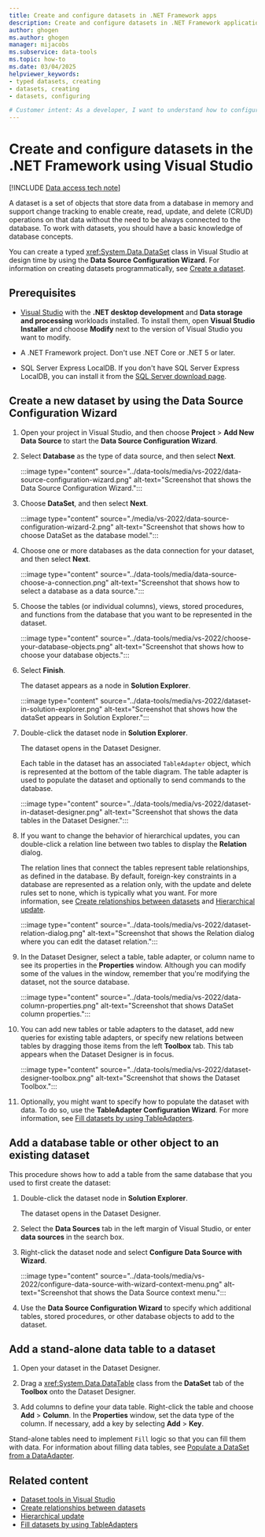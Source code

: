```yaml
---
title: Create and configure datasets in .NET Framework apps
description: Create and configure datasets in .NET Framework applications with ADO.NET in Visual Studio and the Data Source Configuration Wizard.
author: ghogen
ms.author: ghogen
manager: mijacobs
ms.subservice: data-tools
ms.topic: how-to
ms.date: 03/04/2025
helpviewer_keywords:
- typed datasets, creating
- datasets, creating
- datasets, configuring

# Customer intent: As a developer, I want to understand how to configure datasets in .NET Framework apps so that my apps will support database operations without needing to be always connected to the database.
---
```


# Create and configure datasets in the .NET Framework using Visual Studio

[!INCLUDE [Data access tech note](./includes/data-technology-note.md)]

A dataset is a set of objects that store data from a database in memory and support change tracking to enable create, read, update, and delete (CRUD) operations on that data without the need to be always connected to the database. To work with datasets, you should have a basic knowledge of database concepts.

You can create a typed <xref:System.Data.DataSet> class in Visual Studio at design time by using the **Data Source Configuration Wizard**. For information on creating datasets programmatically, see [Create a dataset](/dotnet/framework/data/adonet/dataset-datatable-dataview/creating-a-dataset).

## Prerequisites

- [Visual Studio](https://visualstudio.microsoft.com/downloads/?cid=learn-onpage-download-cta) with the **.NET desktop development** and **Data storage and processing** workloads installed. To install them, open **Visual Studio Installer** and choose **Modify** next to the version of Visual Studio you want to modify.

- A .NET Framework project. Don't use .NET Core or .NET 5 or later.

- SQL Server Express LocalDB. If you don't have SQL Server Express LocalDB, you can install it from the [SQL Server download page](https://www.microsoft.com/sql-server/sql-server-downloads).

## Create a new dataset by using the Data Source Configuration Wizard

1. Open your project in Visual Studio, and then choose **Project** > **Add New Data Source** to start the **Data Source Configuration Wizard**.

1. Select **Database** as the type of data source, and then select **Next**.

     :::image type="content" source="../data-tools/media/vs-2022/data-source-configuration-wizard.png" alt-text="Screenshot that shows the Data Source Configuration Wizard.":::

1. Choose **DataSet**, and then select **Next**.

     :::image type="content" source="./media/vs-2022/data-source-configuration-wizard-2.png" alt-text="Screenshot that shows how to choose DataSet as the database model.":::

1. Choose one or more databases as the data connection for your dataset, and then select **Next**.

     :::image type="content" source="../data-tools/media/data-source-choose-a-connection.png" alt-text="Screenshot that shows how to select a database as a data source.":::

1. Choose the tables (or individual columns), views, stored procedures, and functions from the database that you want to be represented in the dataset.

     :::image type="content" source="../data-tools/media/vs-2022/choose-your-database-objects.png" alt-text="Screenshot that shows how to choose your database objects.":::

1. Select **Finish**.

   The dataset appears as a node in **Solution Explorer**.

   :::image type="content" source="../data-tools/media/vs-2022/dataset-in-solution-explorer.png" alt-text="Screenshot that shows how the dataSet appears in Solution Explorer.":::

1. Double-click the dataset node in **Solution Explorer**.

   The dataset opens in the Dataset Designer.

   Each table in the dataset has an associated `TableAdapter` object, which is represented at the bottom of the table diagram. The table adapter is used to populate the dataset and optionally to send commands to the database.

   :::image type="content" source="../data-tools/media/vs-2022/dataset-in-dataset-designer.png" alt-text="Screenshot that shows the data tables in the Dataset Designer.":::

1. If you want to change the behavior of hierarchical updates, you can double-click a relation line between two tables to display the **Relation** dialog.

   The relation lines that connect the tables represent table relationships, as defined in the database. By default, foreign-key constraints in a database are represented as a relation only, with the update and delete rules set to none, which is typically what you want. For more information, see [Create relationships between datasets](../data-tools/relationships-in-datasets.md) and [Hierarchical update](../data-tools/hierarchical-update.md).

     :::image type="content" source="../data-tools/media/vs-2022/dataset-relation-dialog.png" alt-text="Screenshot that shows the Relation dialog where you can edit the dataset relation.":::

1. In the Dataset Designer, select a table, table adapter, or column name to see its properties in the **Properties** window. Although you can modify some of the values in the window, remember that you're modifying the dataset, not the source database.

     :::image type="content" source="../data-tools/media/vs-2022/data-column-properties.png" alt-text="Screenshot that shows DataSet column properties.":::

1. You can add new tables or table adapters to the dataset, add new queries for existing table adapters, or specify new relations between tables by dragging those items from the left **Toolbox** tab. This tab appears when the Dataset Designer is in focus.

     :::image type="content" source="../data-tools/media/vs-2022/dataset-designer-toolbox.png" alt-text="Screenshot that shows the Dataset Toolbox.":::

1. Optionally, you might want to specify how to populate the dataset with data. To do so, use the **TableAdapter Configuration Wizard**. For more information, see [Fill datasets by using TableAdapters](../data-tools/fill-datasets-by-using-tableadapters.md).

## Add a database table or other object to an existing dataset

This procedure shows how to add a table from the same database that you used to first create the dataset:

1. Double-click the dataset node in **Solution Explorer**.

   The dataset opens in the Dataset Designer.

1. Select the **Data Sources** tab in the left margin of Visual Studio, or enter **data sources** in the search box.

1. Right-click the dataset node and select **Configure Data Source with Wizard**.

     :::image type="content" source="../data-tools/media/vs-2022/configure-data-source-with-wizard-context-menu.png" alt-text="Screenshot that shows the Data Source context menu.":::

1. Use the **Data Source Configuration Wizard** to specify which additional tables, stored procedures, or other database objects to add to the dataset.

## Add a stand-alone data table to a dataset

1. Open your dataset in the Dataset Designer.

1. Drag a <xref:System.Data.DataTable> class from the **DataSet** tab of the **Toolbox** onto the Dataset Designer.

1. Add columns to define your data table. Right-click the table and choose **Add** > **Column**. In the **Properties** window, set the data type of the column. If necessary, add a key by selecting **Add** > **Key**.

Stand-alone tables need to implement `Fill` logic so that you can fill them with data. For information about filling data tables, see [Populate a DataSet from a DataAdapter](/dotnet/framework/data/adonet/populating-a-dataset-from-a-dataadapter).

## Related content

- [Dataset tools in Visual Studio](../data-tools/dataset-tools-in-visual-studio.md)
- [Create relationships between datasets](../data-tools/relationships-in-datasets.md)
- [Hierarchical update](../data-tools/hierarchical-update.md)
- [Fill datasets by using TableAdapters](../data-tools/fill-datasets-by-using-tableadapters.md)
